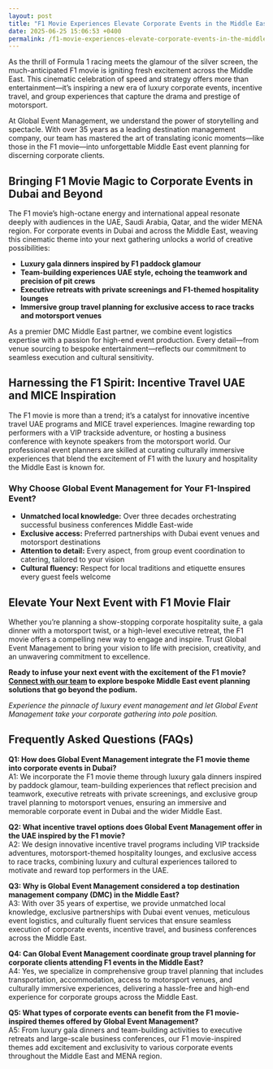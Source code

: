 ```yaml
---
layout: post
title: "F1 Movie Experiences Elevate Corporate Events in the Middle East"
date: 2025-06-25 15:06:53 +0400
permalink: /f1-movie-experiences-elevate-corporate-events-in-the-middle-east/
---
```

As the thrill of Formula 1 racing meets the glamour of the silver screen, the much-anticipated F1 movie is igniting fresh excitement across the Middle East. This cinematic celebration of speed and strategy offers more than entertainment—it’s inspiring a new era of luxury corporate events, incentive travel, and group experiences that capture the drama and prestige of motorsport.

At Global Event Management, we understand the power of storytelling and spectacle. With over 35 years as a leading destination management company, our team has mastered the art of translating iconic moments—like those in the F1 movie—into unforgettable Middle East event planning for discerning corporate clients.

## Bringing F1 Movie Magic to Corporate Events in Dubai and Beyond

The F1 movie’s high-octane energy and international appeal resonate deeply with audiences in the UAE, Saudi Arabia, Qatar, and the wider MENA region. For corporate events in Dubai and across the Middle East, weaving this cinematic theme into your next gathering unlocks a world of creative possibilities:

- **Luxury gala dinners inspired by F1 paddock glamour**
- **Team-building experiences UAE style, echoing the teamwork and precision of pit crews**
- **Executive retreats with private screenings and F1-themed hospitality lounges**
- **Immersive group travel planning for exclusive access to race tracks and motorsport venues**

As a premier DMC Middle East partner, we combine event logistics expertise with a passion for high-end event production. Every detail—from venue sourcing to bespoke entertainment—reflects our commitment to seamless execution and cultural sensitivity.

## Harnessing the F1 Spirit: Incentive Travel UAE and MICE Inspiration

The F1 movie is more than a trend; it’s a catalyst for innovative incentive travel UAE programs and MICE travel experiences. Imagine rewarding top performers with a VIP trackside adventure, or hosting a business conference with keynote speakers from the motorsport world. Our professional event planners are skilled at curating culturally immersive experiences that blend the excitement of F1 with the luxury and hospitality the Middle East is known for.

### Why Choose Global Event Management for Your F1-Inspired Event?

- **Unmatched local knowledge:** Over three decades orchestrating successful business conferences Middle East-wide
- **Exclusive access:** Preferred partnerships with Dubai event venues and motorsport destinations
- **Attention to detail:** Every aspect, from group event coordination to catering, tailored to your vision
- **Cultural fluency:** Respect for local traditions and etiquette ensures every guest feels welcome

## Elevate Your Next Event with F1 Movie Flair

Whether you’re planning a show-stopping corporate hospitality suite, a gala dinner with a motorsport twist, or a high-level executive retreat, the F1 movie offers a compelling new way to engage and inspire. Trust Global Event Management to bring your vision to life with precision, creativity, and an unwavering commitment to excellence.

**Ready to infuse your next event with the excitement of the F1 movie? [Connect with our team](https://geventm.com/) to explore bespoke Middle East event planning solutions that go beyond the podium.**

*Experience the pinnacle of luxury event management and let Global Event Management take your corporate gathering into pole position.*

## Frequently Asked Questions (FAQs)

**Q1: How does Global Event Management integrate the F1 movie theme into corporate events in Dubai?**  
A1: We incorporate the F1 movie theme through luxury gala dinners inspired by paddock glamour, team-building experiences that reflect precision and teamwork, executive retreats with private screenings, and exclusive group travel planning to motorsport venues, ensuring an immersive and memorable corporate event in Dubai and the wider Middle East.

**Q2: What incentive travel options does Global Event Management offer in the UAE inspired by the F1 movie?**  
A2: We design innovative incentive travel programs including VIP trackside adventures, motorsport-themed hospitality lounges, and exclusive access to race tracks, combining luxury and cultural experiences tailored to motivate and reward top performers in the UAE.

**Q3: Why is Global Event Management considered a top destination management company (DMC) in the Middle East?**  
A3: With over 35 years of expertise, we provide unmatched local knowledge, exclusive partnerships with Dubai event venues, meticulous event logistics, and culturally fluent services that ensure seamless execution of corporate events, incentive travel, and business conferences across the Middle East.

**Q4: Can Global Event Management coordinate group travel planning for corporate clients attending F1 events in the Middle East?**  
A4: Yes, we specialize in comprehensive group travel planning that includes transportation, accommodation, access to motorsport venues, and culturally immersive experiences, delivering a hassle-free and high-end experience for corporate groups across the Middle East.

**Q5: What types of corporate events can benefit from the F1 movie-inspired themes offered by Global Event Management?**  
A5: From luxury gala dinners and team-building activities to executive retreats and large-scale business conferences, our F1 movie-inspired themes add excitement and exclusivity to various corporate events throughout the Middle East and MENA region.

<script type="application/ld+json">
{
  "@context": "https://schema.org",
  "@type": "BlogPosting",
  "headline": "F1 Movie Experiences Elevate Corporate Events in the Middle East",
  "description": "Explore how the F1 movie inspires luxury corporate events, incentive travel, and group experiences in the Middle East with Global Event Management's expert planning and execution.",
  "image": "https://geventm.com/assets/images/f1-movie-event.jpg",
  "author": {
    "@type": "Person",
    "name": "Global Event Management"
  },
  "publisher": {
    "@type": "Organization",
    "name": "Global Event Management",
    "logo": {
      "@type": "ImageObject",
      "url": "https://geventm.com/assets/images/logo.png"
    }
  },
  "datePublished": "2024-06-01",
  "mainEntityOfPage": {
    "@type": "WebPage",
    "@id": "https://geventm.com/blog/f1-movie-experiences-corporate-events-middle-east"
  },
  "keywords": "Middle East event planning, corporate events in Dubai, destination management company, incentive travel UAE, business conferences Middle East, luxury event management, group travel planning, event logistics, cultural experiences, Dubai corporate hospitality"
}
</script>

<script type="application/ld+json">
{
  "@context": "https://schema.org",
  "@type": "FAQPage",
  "mainEntity": [
    {
      "@type": "Question",
      "name": "How does Global Event Management integrate the F1 movie theme into corporate events in Dubai?",
      "acceptedAnswer": {
        "@type": "Answer",
        "text": "We incorporate the F1 movie theme through luxury gala dinners inspired by paddock glamour, team-building experiences that reflect precision and teamwork, executive retreats with private screenings, and exclusive group travel planning to motorsport venues, ensuring an immersive and memorable corporate event in Dubai and the wider Middle East."
      }
    },
    {
      "@type": "Question",
      "name": "What incentive travel options does Global Event Management offer in the UAE inspired by the F1 movie?",
      "acceptedAnswer": {
        "@type": "Answer",
        "text": "We design innovative incentive travel programs including VIP trackside adventures, motorsport-themed hospitality lounges, and exclusive access to race tracks, combining luxury and cultural experiences tailored to motivate and reward top performers in the UAE."
      }
    },
    {
      "@type": "Question",
      "name": "Why is Global Event Management considered a top destination management company (DMC) in the Middle East?",
      "acceptedAnswer": {
        "@type": "Answer",
        "text": "With over 35 years of expertise, we provide unmatched local knowledge, exclusive partnerships with Dubai event venues, meticulous event logistics, and culturally fluent services that ensure seamless execution of corporate events, incentive travel, and business conferences across the Middle East."
      }
    },
    {
      "@type": "Question",
      "name": "Can Global Event Management coordinate group travel planning for corporate clients attending F1 events in the Middle East?",
      "acceptedAnswer": {
        "@type": "Answer",
        "text": "Yes, we specialize in comprehensive group travel planning that includes transportation, accommodation, access to motorsport venues, and culturally immersive experiences, delivering a hassle-free and high-end experience for corporate groups across the Middle East."
      }
    },
    {
      "@type": "Question",
      "name": "What types of corporate events can benefit from the F1 movie-inspired themes offered by Global Event Management?",
      "acceptedAnswer": {
        "@type": "Answer",
        "text": "From luxury gala dinners and team-building activities to executive retreats and large-scale business conferences, our F1 movie-inspired themes add excitement and exclusivity to various corporate events throughout the Middle East and MENA region."
      }
    }
  ]
}
</script>